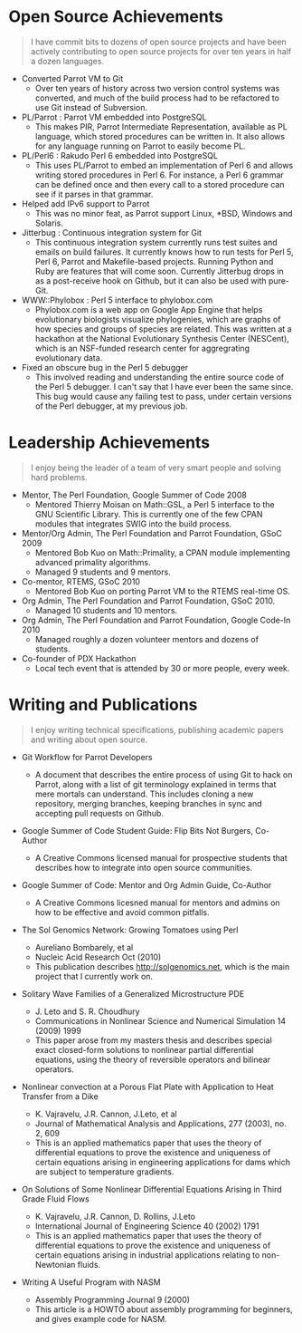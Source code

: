 # Open Source Achievements

> I have commit bits to dozens of open source projects and have been actively contributing
to open source projects for over ten years in half a dozen languages.

* Converted Parrot VM to Git
    * Over ten years of history across two version control systems was converted,
    and much of the build process had to be refactored to use Git instead of Subversion.
* PL/Parrot : Parrot VM embedded into PostgreSQL
    * This makes PIR, Parrot Intermediate Representation, available as PL language, which
    stored procedures can be written in. It also allows for any language running on Parrot
    to easily become PL.
* PL/Perl6  : Rakudo Perl 6 embedded into PostgreSQL
    * This uses PL/Parrot to embed an implementation of Perl 6 and allows writing stored
    procedures in Perl 6. For instance, a Perl 6 grammar can be defined once and then
    every call to a stored procedure can see if it parses in that grammar.
* Helped add IPv6 support to Parrot
    * This was no minor feat, as Parrot support Linux, *BSD, Windows and Solaris.
* Jitterbug : Continuous integration system for Git
    * This continuous integration system currently runs test suites and emails
    on build failures. It currently knows how to run tests for Perl 5, Perl 6, Parrot
    and Makefile-based projects. Running Python and Ruby are features that will
    come soon. Currently Jitterbug drops in as a post-receive hook on Github, but it
    can also be used with pure-Git.
* WWW::Phylobox : Perl 5 interface to phylobox.com
    * Phylobox.com is a web app on Google App Engine that helps evolutionary biologists
    visualize phylogenies, which are graphs of how species and groups of species are related.
    This was written at a hackathon at the National Evolutionary Synthesis Center (NESCent),
    which is an NSF-funded research center for aggregrating evolutionary data.
* Fixed an obscure bug in the Perl 5 debugger
    * This involved reading and understanding the entire source code of the Perl 5 debugger.
    I can't say that I have ever been the same since. This bug would cause any failing test
    to pass, under certain versions of the Perl debugger, at my previous job.

# Leadership Achievements

> I enjoy being the leader of a team of very smart people and solving hard problems.

* Mentor, The Perl Foundation, Google Summer of Code 2008
    * Mentored Thierry Moisan on Math::GSL, a Perl 5 interface to the GNU Scientific Library. This
    is currently one of the few CPAN modules that integrates SWIG into the build process.
* Mentor/Org Admin, The Perl Foundation and Parrot Foundation, GSoC 2009
    * Mentored Bob Kuo on Math::Primality, a CPAN module implementing advanced primality algorithms.
    * Managed 9 students and 9 mentors.
* Co-mentor, RTEMS, GSoC 2010
    * Mentored Bob Kuo on porting Parrot VM to the RTEMS real-time OS.
* Org Admin, The Perl Foundation and Parrot Foundation, GSoC 2010.
    * Managed 10 students and 10 mentors.
* Org Admin, The Perl Foundation and Parrot Foundation, Google Code-In 2010
    * Managed roughly a dozen volunteer mentors and dozens of students.
* Co-founder of PDX Hackathon
    * Local tech event that is attended by 30 or more people, every week.

# Writing and Publications

> I enjoy writing technical specifications, publishing academic papers and writing about open source.

* Git Workflow for Parrot Developers
    * A document that describes the entire process of using Git to hack on Parrot, along with a list of git terminology explained in terms that mere mortals can understand. This includes cloning a new repository, merging branches, keeping branches in sync and accepting pull requests on Github.

* Google Summer of Code Student Guide: Flip Bits Not Burgers, Co-Author
    * A Creative Commons licensed manual for prospective students that describes how to integrate into open source communities.

* Google Summer of Code: Mentor and Org Admin Guide, Co-Author
    * A Creative Commons licesned manual for mentors and admins on how to be effective and avoid common pitfalls.

* The Sol Genomics Network: Growing Tomatoes using Perl
    * Aureliano Bombarely, et al
    * Nucleic Acid Research Oct (2010)
    * This publication describes http://solgenomics.net, which is the main project that I currently work on.

* Solitary Wave Families of a Generalized Microstructure PDE
    * J. Leto and S. R. Choudhury
    * Communications in Nonlinear Science and Numerical Simulation 14 (2009) 1999
    * This paper arose from my masters thesis and describes special exact closed-form solutions to nonlinear partial differential equations, using the theory of reversible operators and bilinear operators.

* Nonlinear convection at a Porous Flat Plate with Application to Heat Transfer from a Dike
    * K. Vajravelu, J.R. Cannon, J.Leto, et al
    * Journal of Mathematical Analysis and Applications, 277 (2003), no. 2, 609
    * This is an applied mathematics paper that uses the theory of differential equations to prove the existence and uniqueness of certain equations arising in engineering applications for dams which are subject to temperature gradients.

* On Solutions of Some Nonlinear Differential Equations Arising in Third Grade Fluid Flows
    * K. Vajravelu, J.R. Cannon, D. Rollins, J.Leto
    * International Journal of Engineering Science 40 (2002) 1791
    * This is an applied mathematics paper that uses the theory of differential equations to prove the existence and uniqueness of certain equations arising in industrial applications relating to non-Newtonian fluids.

* Writing A Useful Program with NASM
    * Assembly Programming Journal 9 (2000)
    * This article is a HOWTO about assembly programming for beginners, and gives example code for NASM.
